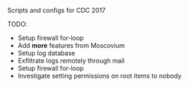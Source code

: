 Scripts and configs for CDC 2017

TODO:
* Setup firewall for-loop
* Add **more** features from Moscovium
* Setup log database
* Exfiltrate logs remotely through mail
* Setup firewall for-loop
* Investigate setting permissions on root items to nobody


